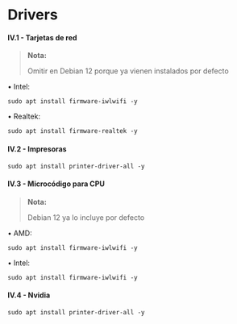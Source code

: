 # Drivers

#### IV.1 - Tarjetas de red 

> **Nota:**
> <p> <p>
>  
> Omitir en Debian 12 porque ya vienen instalados por defecto

• Intel:

~~~
sudo apt install firmware-iwlwifi -y
~~~

• Realtek:

~~~
sudo apt install firmware-realtek -y
~~~


#### IV.2 - Impresoras 

~~~
sudo apt install printer-driver-all -y
~~~


#### IV.3 - Microcódigo para CPU

> **Nota:**
> <p> <p>
>  
> Debian 12 ya lo incluye por defecto

• AMD:

~~~
sudo apt install firmware-iwlwifi -y
~~~

• Intel:

~~~
sudo apt install firmware-iwlwifi -y
~~~


#### IV.4 - Nvidia 

~~~
sudo apt install printer-driver-all -y
~~~
